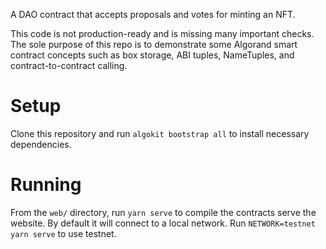 A DAO contract that accepts proposals and votes for minting an NFT. 

This code is not production-ready and is missing many important checks. The sole purpose of this repo is to demonstrate some Algorand smart contract concepts such as box storage, ABI tuples, NameTuples, and contract-to-contract calling. 

# Setup
Clone this repository and run `algokit bootstrap all` to install necessary dependencies. 

# Running
From the `web/` directory, run `yarn serve` to compile the contracts serve the website. By default it will connect to a local network. Run `NETWORK=testnet yarn serve` to use testnet. 
